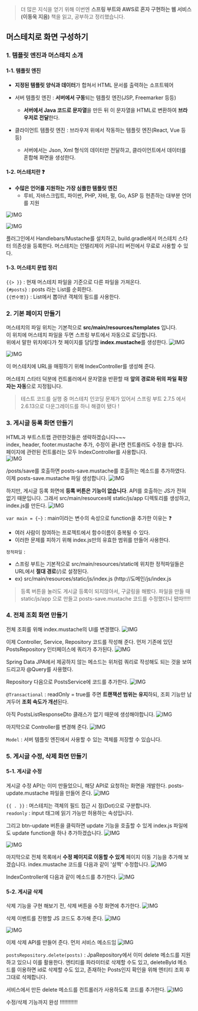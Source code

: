 > 더 많은 지식을 얻기 위해 이번엔 **스프링 부트와 AWS로 혼자 구현하는 웹 서비스(이동욱 지음)** 책을 읽고, 공부하고 정리했습니다.

## 머스테치로 화면 구성하기
### 1. 템플릿 엔진과 머스테치 소개
#### 1-1. 템플릿 엔진
- **지정된 템플릿 양식과 데이터**가 합쳐서 HTML 문서를 출력하는 소프트웨어


- 서버 템플릿 엔진 : **서버에서 구동**되는 템플릿 엔진(JSP, Freemarker 등등)
  - **서버에서 Java 코드로 문자열**을 만든 뒤 이 문자열을 HTML로 변환하여 **브라우저로 전달**한다.


- 클라이언트 템플릿 엔진 : 브라우저 위에서 작동하는 템플릿 엔진(React, Vue 등등)
  - 서버에서는 Json, Xml 형식의 데이터만 전달하고, 클라이언트에서 데이터를 혼합해 화면을 생성한다.

#### 1-2. 머스테치란 ❓
- **수많은 언어를 지원하는 가장 심플한 템플릿 엔진**
  - 루비, 자바스크립트, 파이썬, PHP, 자바, 펄, Go, ASP 등 현존하는 대부분 언어를 지원

![IMG](https://velog.velcdn.com/images/kimtaekjun/post/5b1b7c0c-350f-42a7-a97b-8ce8e624e23c/image.png)

![IMG](https://velog.velcdn.com/images/kimtaekjun/post/028cd8c5-7ec0-41ba-bfad-3ef1be8a1e38/image.png)

플러그인에서 Handlebars/Mustache를 설치하고, build.gradle에서 머스테치 스타터 의존성을 등록한다. 머스테치는 인텔리제이 커뮤니티 버전에서 무료로 사용할 수 있다.

#### 1-3. 머스테치 문법 정리
`{{> }}` : 현재 머스테치 파일을 기준으로 다른 파일을 가져온다.  
`{#posts}` : posts 라는 List를 순회한다.  
`{{변수명}}` : List에서 뽑아낸 객체의 필드를 사용한다.

### 2. 기본 페이지 만들기
머스테치의 파일 위치는 기본적으로 **src/main/resources/templates** 입니다.   
이 위치에 머스테치 파일을 두면 스프링 부트에서 자동으로 로딩합니다.   
위에서 말한 위치에다가 첫 페이지를 담당할 **index.mustache**를 생성한다.
![IMG](https://velog.velcdn.com/images/kimtaekjun/post/a947a773-fc53-44b1-8051-68fab3e8a9d9/image.png)

![IMG](https://velog.velcdn.com/images/kimtaekjun/post/bd1d5db0-b723-4c12-8a5f-fef5d4d135bf/image.png)

이 머스테치에 URL을 매핑하기 위해 IndexController를 생성해 준다.

머스테치 스타터 덕분에 컨트롤러에서 문자열을 반환할 때 **앞의 경로와 뒤의 파일 확장자는 자동**으로 지정됩니다.

> 테스트 코드를 실행 중 머스테치 인코딩 문제가 있어서 스프링 부트 2.7.5 에서 2.6.13으로 다운그레이드를 하니 해결이 됐다 !

### 3. 게시글 등록 화면 만들기
HTML과 부트스트랩 관련한것들은 생략하겠습니다~~~  
index, header, footer.mustache 추가, 수정이 끝나면 컨트롤러도 수정을 합니다.  
페이지에 관련된 컨트롤러는 모두 IndexController를 사용합니다.  
![IMG](https://velog.velcdn.com/images/kimtaekjun/post/20fa46ee-25e1-4db1-bde3-e5119329980a/image.png)

/posts/save를 호출하면 posts-save.mustache를 호출하는 메소드를 추가하였다.
이제 posts-save.mustache 파일 생성합니다.
![IMG](https://velog.velcdn.com/images/kimtaekjun/post/d8e5c062-1b21-4bab-8db4-fdfd4e918b0f/image.png)

하지만, 게시글 등록 화면에 **등록 버튼은 기능이 없습니다**. API를 호출하는 JS가 전혀 없기 때문입니다. 그래서 src/main/resources에 static/js/app 디렉토리를 생성하고, index.js를 만든다.
![IMG](https://velog.velcdn.com/images/kimtaekjun/post/dd1f6d4b-5a66-48a3-9b31-4770e9651b12/image.png)

`var main = {~}` : main이라는 변수의 속성으로 function을 추가한 이유는 ❓
- 여러 사람이 참여하는 프로젝트에서 함수이름이 중복될 수 있다.
- 이러한 문제를 피하기 위해 index.js만의 유효한 범위를 만들어 사용한다.

`정적파일` :
- 스프링 부트는 기본적으로 src/main/resources/static에 위치한 정적파일들은 URL에서 **절대 경로**(/)로 설정된다.
- ex) src/main/resources/static/js/index.js (http://도메인/js/index.js

> 등록 버튼을 눌러도 게시글 등록이 되지않아서, 구글링을 해봤다.
파일을 만들 때 static/js/app 으로 만들고 posts-save.mustache 코드를 수정했더니 됐따!!!!!

### 4. 전체 조회 화면 만들기
전체 조회를 위해 index.mustache의 UI를 변경했다.
![IMG](https://velog.velcdn.com/images/kimtaekjun/post/5dfe5d67-3a5d-48d6-bf4b-f538e7a9977b/image.png)

이제 Controller, Service, Repository 코드를 작성해 준다.
먼저 기존에 있던 PostsRepository 인터페이스에 쿼리가 추가된다.
![IMG](https://velog.velcdn.com/images/kimtaekjun/post/8ae85584-5a0c-4f5c-8c4b-d365e5e2b266/image.png)

Spring Data JPA에서 제공하지 않는 메소드는 위처럼 쿼리로 작성해도 되는 것을 보여드리고자 @Query를 사용했다.

Repository 다음으로 PostsService에 코드를 추가한다.
![IMG](https://velog.velcdn.com/images/kimtaekjun/post/d0e74fc2-5ff0-43b6-9060-1aa8b84144fa/image.png)

`@Transactional` : readOnly = true를 주면 **트랜잭션 범위는 유지**하되, 조회 기능만 남겨두어 **조회 속도가 개선**된다.

아직 PostsListResponseDto 클래스가 없기 때문에 생성해야합니다.
![IMG](https://velog.velcdn.com/images/kimtaekjun/post/ee7c737b-6386-4096-872e-44a27e582e8e/image.png)

마지막으로 Controller를 변경해 준다.
![IMG](https://velog.velcdn.com/images/kimtaekjun/post/a61e5d39-0839-4b81-a752-30b2af786124/image.png)

`Model` : 서버 템플릿 엔진에서 사용할 수 있는 객체를 저장할 수 있습니다.

### 5. 게시글 수정, 삭제 화면 만들기
#### 5-1. 게시글 수정
게시글 수정 API는 이미 만들었으니, 해당 API로 요청하는 화면을 개발한다.
posts-update.mustache 파일을 만들어 준다.
![IMG](https://velog.velcdn.com/images/kimtaekjun/post/0c10aa5b-6ebb-4846-8fd6-c882812b7330/image.png)

`{{ . }}` : 머스테치는 객체의 필드 접근 시 점(Dot)으로 구분합니다.  
`readonly` : input 태그에 읽기 가능만 허용하는 속성입니다.

그리고 btn-update 버튼을 클릭하면 update 기능을 호출할 수 있게 index.js 파일에도 update function을 하나 추가하겠습니다.
![IMG](https://velog.velcdn.com/images/kimtaekjun/post/463b7035-47eb-40dc-a569-dfc7b9cb7b20/image.png)

![IMG](https://velog.velcdn.com/images/kimtaekjun/post/0c261ff4-b1a5-41f5-87e2-8963731dfb67/image.png)

마지막으로 전체 목록에서 **수정 페이지로 이동할 수 있게** 페이지 이동 기능을 추가해 보겠습니다. index.mustache 코드를 다음과 같이 '살짝' 수정합니다.
![IMG](https://velog.velcdn.com/images/kimtaekjun/post/8dde5604-b908-4a2c-a969-435081cf023f/image.png)

IndexController에 다음과 같이 메소드를 추가한다.
![IMG](https://velog.velcdn.com/images/kimtaekjun/post/e6a6c8ea-cdc7-4d82-976b-fcfea8c56cdd/image.png)

#### 5-2. 게시글 삭제
삭제 기능을 구현 해보기 전, 삭제 버튼을 수정 화면에 추가한다.
![IMG](https://velog.velcdn.com/images/kimtaekjun/post/0eb346f2-6eff-4387-b0f2-bccb26ba111d/image.png)

삭제 이벤트를 진행할 JS 코드도 추가해 준다.
![IMG](https://velog.velcdn.com/images/kimtaekjun/post/fc95acbd-466b-436c-bb73-fdf2c2f2e4ac/image.png)

![IMG](https://velog.velcdn.com/images/kimtaekjun/post/c1ff3241-bbbd-4147-a62d-961abf1060a7/image.png)

이제 삭제 API를 만들어 준다. 먼저 서비스 메소드임
![IMG](https://velog.velcdn.com/images/kimtaekjun/post/ed6c938e-88c0-4376-949a-9afc217177cd/image.png)

`postsRepository.delete(posts)` : JpaRepository에서 이미 delete 메소드를 지원하고 있으니 이를 활용한다. 엔티티를 파라미터로 삭제할 수도 있고, deleteById 메소드를 이용하면 id로 삭제할 수도 있고, 존재하는 Posts인지 확인을 위해 엔티티 조회 후 그대로 삭제합니다.

서비스에서 만든 delete 메소드를 컨트롤러가 사용하도록 코드를 추가한다.
![IMG](https://velog.velcdn.com/images/kimtaekjun/post/077911c3-f30c-4694-a522-0120b442bb23/image.png)

수정/삭제 기능까지 완성 !!!!!!!!!!!!